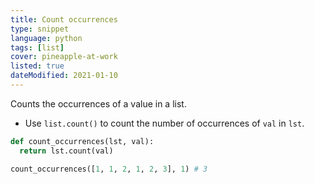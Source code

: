 ```yaml
---
title: Count occurrences
type: snippet
language: python
tags: [list]
cover: pineapple-at-work
listed: true
dateModified: 2021-01-10
---
```


Counts the occurrences of a value in a list.

- Use `list.count()` to count the number of occurrences of `val` in `lst`.

```py
def count_occurrences(lst, val):
  return lst.count(val)

count_occurrences([1, 1, 2, 1, 2, 3], 1) # 3
```
